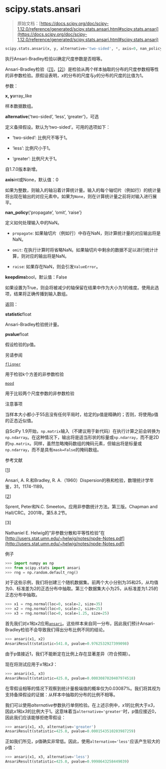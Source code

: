 # scipy.stats.ansari

> 原始文档：[https://docs.scipy.org/doc/scipy-1.12.0/reference/generated/scipy.stats.ansari.html#scipy.stats.ansari](https://docs.scipy.org/doc/scipy-1.12.0/reference/generated/scipy.stats.ansari.html#scipy.stats.ansari)

```py
scipy.stats.ansari(x, y, alternative='two-sided', *, axis=0, nan_policy='propagate', keepdims=False)
```

执行Ansari-Bradley检验以确定尺度参数是否相等。

Ansari-Bradley检验（[[1]](#id1)，[[2]](#id2)）是检验从两个样本抽取的分布的尺度参数相等性的非参数检验。原假设表明，*x*的分布的尺度与*y*的分布的尺度的比值为1。

参数：

**x, y**array_like

样本数据数组。

**alternative**{‘two-sided’, ‘less’, ‘greater’}，可选

定义备择假设。默认为‘two-sided’。可用的选项如下：

+   ‘two-sided’: 比例尺不等于1。

+   ‘less’: 比例尺小于1。

+   ‘greater’: 比例尺大于1。

自1.7.0版本新增。

**axis**int或None，默认值：0

如果为整数，则输入的轴沿着计算统计量。输入的每个轴切片（例如行）的统计量将出现在输出的对应元素中。如果为`None`，则在计算统计量之前将对输入进行展平。

**nan_policy**{‘propagate’, ‘omit’, ‘raise’}

定义如何处理输入中的NaN。

+   `propagate`: 如果轴切片（例如行）中存在NaN，则计算统计量的对应输出将是NaN。

+   `omit`: 在执行计算时将省略NaN。如果轴切片中剩余的数据不足以进行统计计算，则对应的输出将是NaN。

+   `raise`: 如果存在NaN，则会引发`ValueError`。

**keepdims**bool，默认值：False

如果设置为True，则会将被减少的轴保留在结果中作为大小为1的维度。使用此选项，结果将正确传播到输入数组。

返回：

**statistic**float

Ansari-Bradley检验统计量。

**pvalue**float

假设检验的p值。

另请参阅

[`fligner`](https://docs.scipy.org/doc/scipy-1.12.0/reference/generated/scipy.stats.fligner.html#scipy.stats.fligner "scipy.stats.fligner")

用于检验k个方差的非参数检验

[`mood`](https://docs.scipy.org/doc/scipy-1.12.0/reference/generated/scipy.stats.mood.html#scipy.stats.mood "scipy.stats.mood")

用于比较两个尺度参数的非参数检验

注意事项

当样本大小都小于55且没有任何平局时，给定的p值是精确的；否则，将使用p值的正态近似值。

自SciPy 1.9开始，`np.matrix`输入（不建议用于新代码）在执行计算之前会转换为`np.ndarray`。在这种情况下，输出将是适当形状的标量或`np.ndarray`，而不是2D的`np.matrix`。同样，虽然忽略掩码数组的掩码元素，但输出将是标量或`np.ndarray`，而不是具有`mask=False`的掩码数组。

参考文献

[[1](#id1)]

Ansari, A. R.和Bradley, R. A.（1960）Dispersion的秩和检验，数理统计学年鉴，31，1174-1189。

[[2](#id2)]

Sprent, Peter和N.C. Smeeton。应用非参数统计方法。第三版。Chapman and Hall/CRC。2001年。第5.8.2节。

[3]

Nathaniel E. Helwig的“非参数分散和平等性检验”在[http://users.stat.umn.edu/~helwig/notes/npde-Notes.pdf](http://users.stat.umn.edu/~helwig/notes/npde-Notes.pdf)

例子

```py
>>> import numpy as np
>>> from scipy.stats import ansari
>>> rng = np.random.default_rng() 
```

对于这些示例，我们将创建三个随机数据集。前两个大小分别为35和25，从均值为0、标准差为2的正态分布中抽取。第三个数据集大小为25，从标准差为1.25的正态分布中抽取。

```py
>>> x1 = rng.normal(loc=0, scale=2, size=35)
>>> x2 = rng.normal(loc=0, scale=2, size=25)
>>> x3 = rng.normal(loc=0, scale=1.25, size=25) 
```

首先我们对*x1*和*x2*应用[`ansari`](#scipy.stats.ansari "scipy.stats.ansari")。这些样本来自同一分布，因此我们预计Ansari-Bradley检验不会导致我们得出分布比例不同的结论。

```py
>>> ansari(x1, x2)
AnsariResult(statistic=541.0, pvalue=0.9762532927399098) 
```

由于p值接近1，我们不能断定在比例上存在显著差异（符合预期）。

现在将测试应用于*x1*和*x3*：

```py
>>> ansari(x1, x3)
AnsariResult(statistic=425.0, pvalue=0.0003087020407974518) 
```

在零假设相等的情况下观察到统计量极端值的概率仅为0.03087%。我们将其视为支持备择假设的证据：从样本中抽取的分布的比例不相等。

我们可以使用*alternative*参数执行单侧检验。在上述示例中，*x1*的比例大于*x3*，因此*x1*和*x3*的比例大于1。这意味着当`alternative='greater'`时，p值应接近0，因此我们应该能够拒绝零假设：

```py
>>> ansari(x1, x3, alternative='greater')
AnsariResult(statistic=425.0, pvalue=0.0001543510203987259) 
```

正如我们所见，p值确实非常低。因此，使用`alternative='less'`应该产生较大的p值：

```py
>>> ansari(x1, x3, alternative='less')
AnsariResult(statistic=425.0, pvalue=0.9998643258449039) 
```
